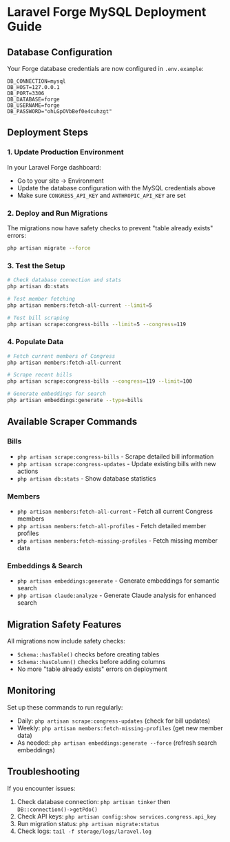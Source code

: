 # Laravel Forge MySQL Deployment Guide

## Database Configuration

Your Forge database credentials are now configured in `.env.example`:

```env
DB_CONNECTION=mysql
DB_HOST=127.0.0.1
DB_PORT=3306
DB_DATABASE=forge
DB_USERNAME=forge
DB_PASSWORD="ohLGpOVbBef0e4cuhzgt"
```

## Deployment Steps

### 1. Update Production Environment
In your Laravel Forge dashboard:
- Go to your site → Environment
- Update the database configuration with the MySQL credentials above
- Make sure `CONGRESS_API_KEY` and `ANTHROPIC_API_KEY` are set

### 2. Deploy and Run Migrations
The migrations now have safety checks to prevent "table already exists" errors:
```bash
php artisan migrate --force
```

### 3. Test the Setup
```bash
# Check database connection and stats
php artisan db:stats

# Test member fetching
php artisan members:fetch-all-current --limit=5

# Test bill scraping
php artisan scrape:congress-bills --limit=5 --congress=119
```

### 4. Populate Data
```bash
# Fetch current members of Congress
php artisan members:fetch-all-current

# Scrape recent bills
php artisan scrape:congress-bills --congress=119 --limit=100

# Generate embeddings for search
php artisan embeddings:generate --type=bills
```

## Available Scraper Commands

### Bills
- `php artisan scrape:congress-bills` - Scrape detailed bill information
- `php artisan scrape:congress-updates` - Update existing bills with new actions
- `php artisan db:stats` - Show database statistics

### Members
- `php artisan members:fetch-all-current` - Fetch all current Congress members
- `php artisan members:fetch-all-profiles` - Fetch detailed member profiles
- `php artisan members:fetch-missing-profiles` - Fetch missing member data

### Embeddings & Search
- `php artisan embeddings:generate` - Generate embeddings for semantic search
- `php artisan claude:analyze` - Generate Claude analysis for enhanced search

## Migration Safety Features

All migrations now include safety checks:
- `Schema::hasTable()` checks before creating tables
- `Schema::hasColumn()` checks before adding columns
- No more "table already exists" errors on deployment

## Monitoring

Set up these commands to run regularly:
- Daily: `php artisan scrape:congress-updates` (check for bill updates)
- Weekly: `php artisan members:fetch-missing-profiles` (get new member data)
- As needed: `php artisan embeddings:generate --force` (refresh search embeddings)

## Troubleshooting

If you encounter issues:
1. Check database connection: `php artisan tinker` then `DB::connection()->getPdo()`
2. Check API keys: `php artisan config:show services.congress.api_key`
3. Run migration status: `php artisan migrate:status`
4. Check logs: `tail -f storage/logs/laravel.log`